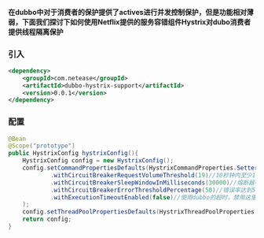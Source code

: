 #### 在dubbo中对于消费者的保护提供了actives进行并发控制保护，但是功能相对薄弱，下面我们探讨下如何使用Netflix提供的服务容错组件Hystrix对dubo消费者提供线程隔离保护


### 引入
```xml
<dependency>
    <groupId>com.netease</groupId>
    <artifactId>dubbo-hystrix-support</artifactId>
    <version>0.0.1</version>
</dependency>
```

### 配置
```java
@Bean
@Scope("prototype")
public HystrixConfig hystrixConfig(){
    HystrixConfig config = new HystrixConfig();
    config.setCommandPropertiesDefaults(HystrixCommandProperties.Setter()
            .withCircuitBreakerRequestVolumeThreshold(19)//10秒钟内至少19此请求失败，熔断器才发挥起作用
            .withCircuitBreakerSleepWindowInMilliseconds(30000)//熔断器中断请求30秒后会进入半打开状态,放部分流量过去重试
            .withCircuitBreakerErrorThresholdPercentage(50)//错误率达到50开启熔断保护
            .withExecutionTimeoutEnabled(false)//使用dubbo的超时，禁用这里的超时
    );
    config.setThreadPoolPropertiesDefaults(HystrixThreadPoolProperties.Setter().withCoreSize(30));//线程池为30
    return config;
}
```
